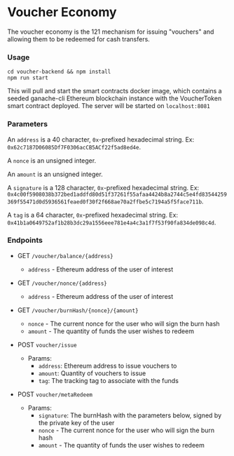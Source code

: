 # Voucher Economy
The voucher economy is the 121 mechanism for issuing "vouchers" and allowing them to be redeemed for cash transfers.

### Usage
`cd voucher-backend && npm install`  
`npm run start`  

This will pull and start the smart contracts docker image, which contains a seeded ganache-cli Ethereum blockchain instance with the VoucherToken smart contract deployed.
The server will be started on `localhost:8081`

### Parameters

An `address` is a 40 character, `0x`-prefixed hexadecimal string. Ex: `0x62c7187D06085Df7F0306acCB5ACf22f5ad8ed4e`.

A `nonce` is an unsigned integer.

An `amount` is an unsigned integer.

A `signature` is a 128 character, `0x`-prefixed hexadecimal string. Ex: `0x4c00f5908038b372bed1addfd80d51f37261f55afaa4424b8a2744c5e4fd83544259369f55471d0d5936561feaed0f30f2f668ae70a2ffbe5c7194a5f5face711b`.

A `tag` is a 64 character, `0x`-prefixed hexadecimal string. Ex: `0x41b1a0649752af1b28b3dc29a1556eee781e4a4c3a1f7f53f90fa834de098c4d`.

### Endpoints

- GET `/voucher/balance/{address}`
    - `address` - Ethereum address of the user of interest

- GET `/voucher/nonce/{address}`
    - `address` - Ethereum address of the user of interest

- GET `/voucher/burnHash/{nonce}/{amount}`
    - `nonce` - The current nonce for the user who will sign the burn hash
    - `amount` - The quantity of funds the user wishes to redeem

- POST `voucher/issue`
    - Params:
        - `address`: Ethereum address to issue vouchers to
        - `amount`: Quantity of vouchers to issue
        - `tag`: The tracking tag to associate with the funds

- POST `voucher/metaRedeem`
    - Params:
        - `signature`: The burnHash with the parameters below, signed by the private key of the user
        - `nonce` - The current nonce for the user who will sign the burn hash
        - `amount` - The quantity of funds the user wishes to redeem

